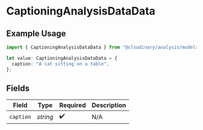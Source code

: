# CaptioningAnalysisDataData

## Example Usage

```typescript
import { CaptioningAnalysisDataData } from "@cloudinary/analysis/models/components";

let value: CaptioningAnalysisDataData = {
  caption: "A cat sitting on a table",
};
```

## Fields

| Field              | Type               | Required           | Description        |
| ------------------ | ------------------ | ------------------ | ------------------ |
| `caption`          | *string*           | :heavy_check_mark: | N/A                |